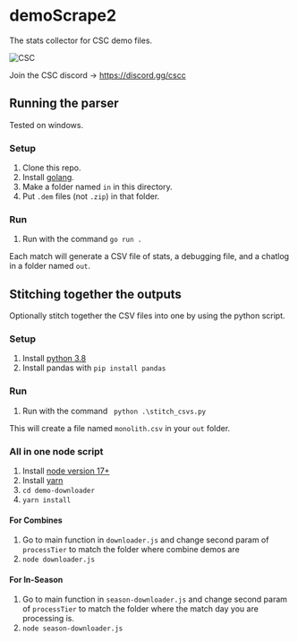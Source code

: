 # demoScrape2

The stats collector for CSC demo files.

![CSC](https://static.wikia.nocookie.net/csconfederation/images/b/b6/CSC_Logo.png/revision/latest/scale-to-width-down/368?cb=20211015013433)

Join the CSC discord -> https://discord.gg/cscc

## Running the parser

Tested on windows.

### Setup

1. Clone this repo.
1. Install [golang](https://go.dev/doc/install).
1. Make a folder named `in` in this directory.
1. Put `.dem` files (not `.zip`) in that folder.

### Run

1. Run with the command `go run .`

Each match will generate a CSV file of stats, a debugging file, and a chatlog in a folder named `out`.

## Stitching together the outputs

Optionally stitch together the CSV files into one by using the python script.

### Setup

1. Install [python 3.8](https://www.python.org/downloads/)
1. Install pandas with `pip install pandas`

### Run

1. Run with the command ` python .\stitch_csvs.py`

This will create a file named `monolith.csv` in your `out` folder.

### All in one node script

1. Install [node version 17+](https://nodejs.org/en/)
1. Install [yarn](https://classic.yarnpkg.com/en/docs/install#windows-stable)
1. `cd demo-downloader`
1. `yarn install`

#### For Combines

1. Go to main function in `downloader.js` and change second param of `processTier` to match the folder where combine demos are
1. `node downloader.js`

#### For In-Season

1. Go to main function in `season-downloader.js` and change second param of `processTier` to match the folder where the match day you are processing is.
1. `node season-downloader.js`
